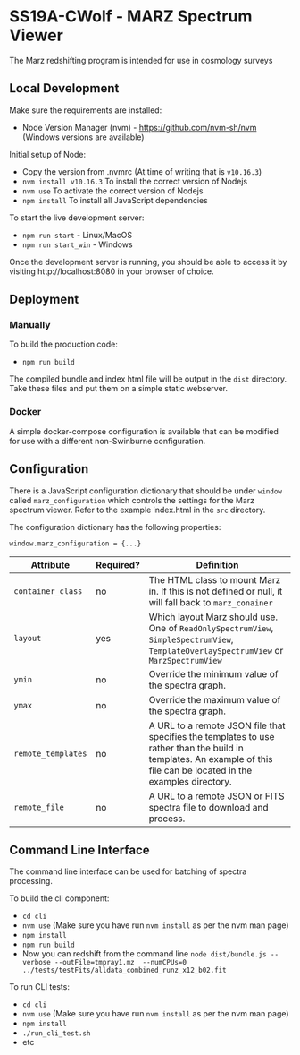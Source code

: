 # SS19A-CWolf - MARZ Spectrum Viewer
The Marz redshifting program is intended for use in cosmology surveys



## Local Development

Make sure the requirements are installed:

* Node Version Manager (nvm) - https://github.com/nvm-sh/nvm (Windows versions are available)



Initial setup of Node:

* Copy the version from .nvmrc (At time of writing that is `v10.16.3`)
* `nvm install v10.16.3` To install the correct version of Nodejs
* `nvm use` To activate the correct version of Nodejs
* `npm install` To install all JavaScript dependencies 



To start the live development server:

* `npm run start` - Linux/MacOS
* `npm run start_win` - Windows



Once the development server is running, you should be able to access it by visiting http://localhost:8080 in your browser of choice.



## Deployment 

### Manually

To build the production code:

* `npm run build`

The compiled bundle and index html file will be output in the `dist` directory. Take these files and put them on a simple static webserver.



### Docker

A simple docker-compose configuration is available that can be modified for use with a different non-Swinburne configuration.



## Configuration
There is a JavaScript configuration dictionary that should be under `window` called `marz_configuration` which controls the settings for the Marz spectrum viewer. Refer to the example index.html in the `src` directory.

The configuration dictionary has the following properties:
```
window.marz_configuration = {...}
```

|Attribute     |Required? |Definition      |
| ---- | ---- | ---- |
|`container_class`      | no | The HTML class to mount Marz in. If this is not defined or null, it will fall back to `marz_conainer` |
|`layout`      | yes | Which layout Marz should use. One of `ReadOnlySpectrumView`, `SimpleSpectrumView`, `TemplateOverlaySpectrumView` or `MarzSpectrumView` |
|`ymin`      | no | Override the minimum value of the spectra graph. |
|`ymax` | no | Override the maximum value of the spectra graph. |
|`remote_templates`| no | A URL to a remote JSON file that specifies the templates to use rather than the build in templates. An example of this file can be located in the examples directory. |
| `remote_file` | no | A URL to a remote JSON or FITS spectra file to download and process. |



## Command Line Interface

The command line interface can be used for batching of spectra processing.

To build the cli component:

* `cd cli`
* `nvm use` (Make sure you have run `nvm install` as per the nvm man page)
* `npm install`
* `npm run build`
* Now you can redshift from the command line `node dist/bundle.js --verbose --outFile=tmpray1.mz  --numCPUs=0  ../tests/testFits/alldata_combined_runz_x12_b02.fit`



To run CLI tests:

* `cd cli`
* `nvm use` (Make sure you have run `nvm install` as per the nvm man page)
* `npm install`
* `./run_cli_test.sh`
* etc

